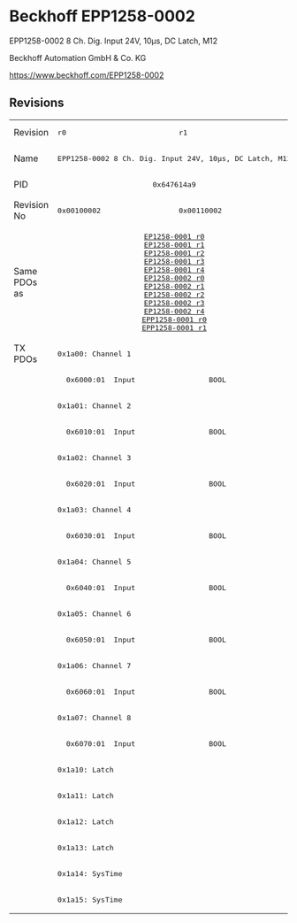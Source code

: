 # Beckhoff EPP1258-0002

EPP1258-0002 8 Ch. Dig. Input 24V, 10µs, DC Latch, M12

Beckhoff Automation GmbH & Co. KG

https://www.beckhoff.com/EPP1258-0002

## Revisions
<table>
<tr >
<td>Revision</td>
<td><pre>r0</pre></td>
<td><pre>r1</pre></td>
</tr>
<tr >
<td>Name</td>
<td colspan=2 align="center"><pre>EPP1258-0002 8 Ch. Dig. Input 24V, 10µs, DC Latch, M12</pre></td>
</tr>
<tr >
<td>PID</td>
<td colspan=2 align="center"><pre>0x647614a9</pre></td>
</tr>
<tr >
<td>Revision No</td>
<td><pre>0x00100002</pre></td>
<td><pre>0x00110002</pre></td>
</tr>
<tr >
<td>Same PDOs as</td>
<td colspan=2 align="center"><pre><a href="EP1258-0001">EP1258-0001 r0</a><br/><a href="EP1258-0001">EP1258-0001 r1</a><br/><a href="EP1258-0001">EP1258-0001 r2</a><br/><a href="EP1258-0001">EP1258-0001 r3</a><br/><a href="EP1258-0001">EP1258-0001 r4</a><br/><a href="EP1258-0002">EP1258-0002 r0</a><br/><a href="EP1258-0002">EP1258-0002 r1</a><br/><a href="EP1258-0002">EP1258-0002 r2</a><br/><a href="EP1258-0002">EP1258-0002 r3</a><br/><a href="EP1258-0002">EP1258-0002 r4</a><br/><a href="EPP1258-0001">EPP1258-0001 r0</a><br/><a href="EPP1258-0001">EPP1258-0001 r1</a></pre></td>
</tr>
<tr class="txpdo pdosection">
<td rowspan=22 valign=top>TX PDOs</td>
<td colspan=2 align="left"><pre>0x1a00: Channel 1</pre></td>
<td></td>
</tr>
<tr class="txpdo">
<td colspan=2 align="left"><pre>  0x6000:01  Input                 BOOL</pre></td>
</tr>
<tr class="txpdo pdosection">
<td colspan=2 align="left"><pre>0x1a01: Channel 2</pre></td>
</tr>
<tr class="txpdo">
<td colspan=2 align="left"><pre>  0x6010:01  Input                 BOOL</pre></td>
</tr>
<tr class="txpdo pdosection">
<td colspan=2 align="left"><pre>0x1a02: Channel 3</pre></td>
</tr>
<tr class="txpdo">
<td colspan=2 align="left"><pre>  0x6020:01  Input                 BOOL</pre></td>
</tr>
<tr class="txpdo pdosection">
<td colspan=2 align="left"><pre>0x1a03: Channel 4</pre></td>
</tr>
<tr class="txpdo">
<td colspan=2 align="left"><pre>  0x6030:01  Input                 BOOL</pre></td>
</tr>
<tr class="txpdo pdosection">
<td colspan=2 align="left"><pre>0x1a04: Channel 5</pre></td>
</tr>
<tr class="txpdo">
<td colspan=2 align="left"><pre>  0x6040:01  Input                 BOOL</pre></td>
</tr>
<tr class="txpdo pdosection">
<td colspan=2 align="left"><pre>0x1a05: Channel 6</pre></td>
</tr>
<tr class="txpdo">
<td colspan=2 align="left"><pre>  0x6050:01  Input                 BOOL</pre></td>
</tr>
<tr class="txpdo pdosection">
<td colspan=2 align="left"><pre>0x1a06: Channel 7</pre></td>
</tr>
<tr class="txpdo">
<td colspan=2 align="left"><pre>  0x6060:01  Input                 BOOL</pre></td>
</tr>
<tr class="txpdo pdosection">
<td colspan=2 align="left"><pre>0x1a07: Channel 8</pre></td>
</tr>
<tr class="txpdo">
<td colspan=2 align="left"><pre>  0x6070:01  Input                 BOOL</pre></td>
</tr>
<tr class="txpdo pdosection">
<td colspan=2 align="left"><pre>0x1a10: Latch</pre></td>
</tr>
<tr class="txpdo pdosection">
<td colspan=2 align="left"><pre>0x1a11: Latch</pre></td>
</tr>
<tr class="txpdo pdosection">
<td colspan=2 align="left"><pre>0x1a12: Latch</pre></td>
</tr>
<tr class="txpdo pdosection">
<td colspan=2 align="left"><pre>0x1a13: Latch</pre></td>
</tr>
<tr class="txpdo pdosection">
<td colspan=2 align="left"><pre>0x1a14: SysTime</pre></td>
</tr>
<tr class="txpdo pdosection">
<td colspan=2 align="left"><pre>0x1a15: SysTime</pre></td>
</tr>
</table>

